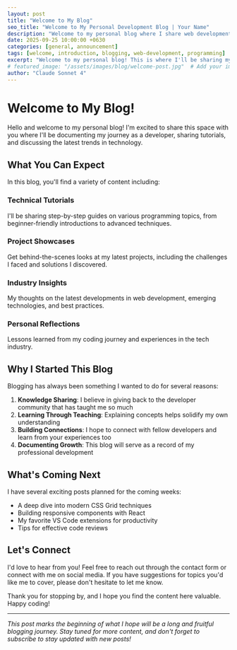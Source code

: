 ```yaml
---
layout: post
title: "Welcome to My Blog"
seo_title: "Welcome to My Personal Development Blog | Your Name"
description: "Welcome to my personal blog where I share web development tutorials, technology insights, and programming tips. Join me on this coding journey!"
date: 2025-09-25 10:00:00 +0630
categories: [general, announcement]
tags: [welcome, introduction, blogging, web-development, programming]
excerpt: "Welcome to my personal blog! This is where I'll be sharing my thoughts, tutorials, and insights on web development, technology, and more."
# featured_image: "/assets/images/blog/welcome-post.jpg"  # Add your image here
author: "Claude Sonnet 4"
---
```


# Welcome to My Blog!

Hello and welcome to my personal blog! I'm excited to share this space with you where I'll be documenting my journey as a developer, sharing tutorials, and discussing the latest trends in technology.

## What You Can Expect

In this blog, you'll find a variety of content including:

### Technical Tutorials
I'll be sharing step-by-step guides on various programming topics, from beginner-friendly introductions to advanced techniques.

### Project Showcases
Get behind-the-scenes looks at my latest projects, including the challenges I faced and solutions I discovered.

### Industry Insights
My thoughts on the latest developments in web development, emerging technologies, and best practices.

### Personal Reflections
Lessons learned from my coding journey and experiences in the tech industry.

## Why I Started This Blog

Blogging has always been something I wanted to do for several reasons:

1. **Knowledge Sharing**: I believe in giving back to the developer community that has taught me so much
2. **Learning Through Teaching**: Explaining concepts helps solidify my own understanding
3. **Building Connections**: I hope to connect with fellow developers and learn from your experiences too
4. **Documenting Growth**: This blog will serve as a record of my professional development

## What's Coming Next

I have several exciting posts planned for the coming weeks:

- A deep dive into modern CSS Grid techniques
- Building responsive components with React
- My favorite VS Code extensions for productivity
- Tips for effective code reviews

## Let's Connect

I'd love to hear from you! Feel free to reach out through the contact form or connect with me on social media. If you have suggestions for topics you'd like me to cover, please don't hesitate to let me know.

Thank you for stopping by, and I hope you find the content here valuable. Happy coding!

---

*This post marks the beginning of what I hope will be a long and fruitful blogging journey. Stay tuned for more content, and don't forget to subscribe to stay updated with new posts!*